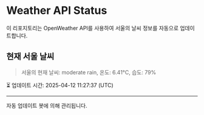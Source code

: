 
# Weather API Status

이 리포지토리는 OpenWeather API를 사용하여 서울의 날씨 정보를 자동으로 업데이트합니다.

## 현재 서울 날씨
> 서울의 현재 날씨: moderate rain, 온도: 6.41°C, 습도: 79%

⏳ 업데이트 시간: 2025-04-12 11:27:37 (UTC)

---
자동 업데이트 봇에 의해 관리됩니다.
